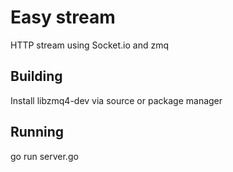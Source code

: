 # Easy stream

HTTP stream using Socket.io and zmq

## Building

Install libzmq4-dev via source or package manager

## Running

  go run server.go
